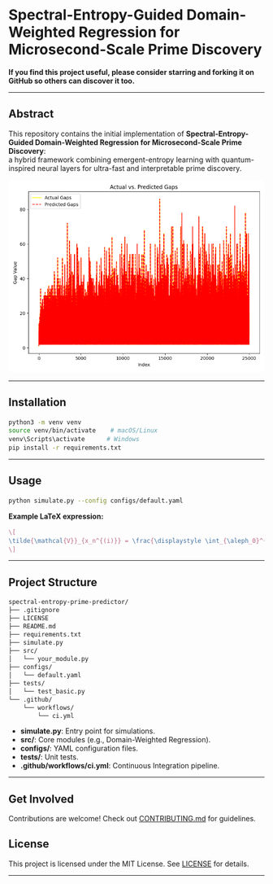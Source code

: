 # Spectral-Entropy-Guided Domain-Weighted Regression for Microsecond-Scale Prime Discovery

**If you find this project useful, please consider starring and forking it on GitHub so others can discover it too.**

---

## Abstract

This repository contains the initial implementation of **Spectral-Entropy-Guided Domain-Weighted Regression for Microsecond-Scale Prime Discovery**:  
a hybrid framework combining emergent-entropy learning with quantum-inspired neural layers for ultra-fast and interpretable prime discovery.

![Actual vs Predicted Prime Gaps](fig_actual_vs_predicted.png)

---

## Installation

```bash
python3 -m venv venv
source venv/bin/activate    # macOS/Linux
venv\Scripts\activate      # Windows
pip install -r requirements.txt
```

---

## Usage

```bash
python simulate.py --config configs/default.yaml
```

**Example LaTeX expression:**  
```latex
\[
\tilde{\mathcal{V}}_{x_n^{(i)}} = \frac{\displaystyle \int_{\aleph_0}^{2^{\aleph_0}} dx}{X_n} = \frac{100\%}{X_n}
\]
```

---

## Project Structure

```
spectral-entropy-prime-predictor/
├── .gitignore
├── LICENSE
├── README.md
├── requirements.txt
├── simulate.py
├── src/
│   └── your_module.py
├── configs/
│   └── default.yaml
├── tests/
│   └── test_basic.py
└── .github/
    └── workflows/
        └── ci.yml
```

- **simulate.py**: Entry point for simulations.  
- **src/**: Core modules (e.g., Domain-Weighted Regression).  
- **configs/**: YAML configuration files.  
- **tests/**: Unit tests.  
- **.github/workflows/ci.yml**: Continuous Integration pipeline.

---
## Get Involved

Contributions are welcome! Check out [CONTRIBUTING.md](CONTRIBUTING.md) for guidelines.

## License

This project is licensed under the MIT License. See [LICENSE](LICENSE) for details.

---
